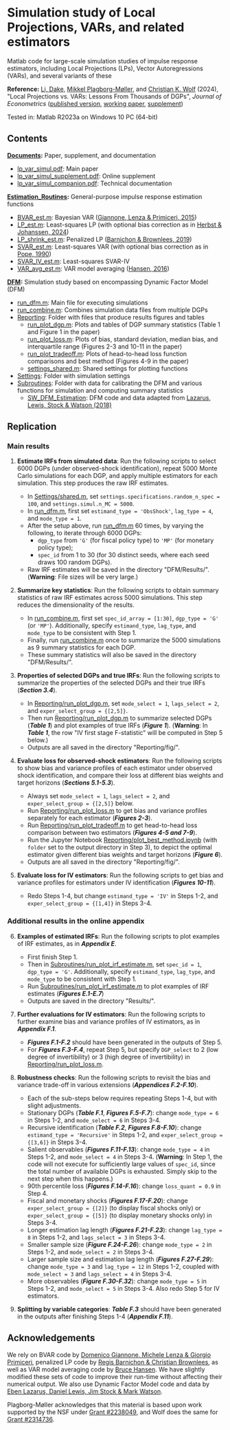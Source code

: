 # Simulation study of Local Projections, VARs, and related estimators

Matlab code for large-scale simulation studies of impulse response estimators, including Local Projections (LPs), Vector Autoregressions (VARs), and several variants of these

**Reference:**
[Li, Dake](https://github.com/dake-li), [Mikkel Plagborg-Møller](https://www.mikkelpm.com), and [Christian K. Wolf](https://www.christiankwolf.com/) (2024), "Local Projections vs. VARs: Lessons From Thousands of DGPs", *Journal of Econometrics* ([published version](https://doi.org/10.1016/j.jeconom.2024.105722), [working paper](Documents/lp_var_simul.pdf), [supplement](Documents/lp_var_simul_supplement.pdf))

Tested in: Matlab R2023a on Windows 10 PC (64-bit)

## Contents

**[Documents](Documents):** Paper, supplement, and documentation
- [lp_var_simul.pdf](Documents/lp_var_simul.pdf): Main paper
- [lp_var_simul_supplement.pdf](Documents/lp_var_simul_supplement.pdf): Online supplement
- [lp_var_simul_companion.pdf](Documents/lp_var_simul_companion.pdf): Technical documentation

**[Estimation_Routines](Estimation_Routines):** General-purpose impulse response estimation functions
- [BVAR_est.m](Estimation_Routines/BVAR_est.m): Bayesian VAR ([Giannone, Lenza & Primiceri, 2015](https://doi.org/10.1162/REST_a_00483))
- [LP_est.m](Estimation_Routines/LP_est.m): Least-squares LP (with optional bias correction as in [Herbst & Johanssen, 2024](https://doi.org/10.1016/j.jeconom.2024.105655))
- [LP_shrink_est.m](Estimation_Routines/LP_shrink_est.m): Penalized LP ([Barnichon & Brownlees, 2019](https://doi.org/10.1162/rest_a_00778))
- [SVAR_est.m](Estimation_Routines/SVAR_est.m): Least-squares VAR (with optional bias correction as in [Pope, 1990](https://doi.org/10.1111/j.1467-9892.1990.tb00056.x))
- [SVAR_IV_est.m](Estimation_Routines/SVAR_IV_est.m): Least-squares SVAR-IV
- [VAR_avg_est.m](Estimation_Routines/VAR_avg_est.m): VAR model averaging ([Hansen, 2016](https://www.ssc.wisc.edu/~bhansen/papers/var.html))

**[DFM](DFM):** Simulation study based on encompassing Dynamic Factor Model (DFM)
- [run_dfm.m](DFM/run_dfm.m): Main file for executing simulations
- [run_combine.m](DFM/run_combine.m): Combines simulation data files from multiple DGPs
- [Reporting](DFM/Reporting): Folder with files that produce results figures and tables
  - [run_plot_dgp.m](DFM/Reporting/run_plot_dgp.m): Plots and tables of DGP summary statistics (Table 1 and Figure 1 in the paper)
  - [run_plot_loss.m](DFM/Reporting/run_plot_loss.m): Plots of bias, standard deviation, median bias, and interquartile range (Figures 2-3 and 10-11 in the paper)
  - [run_plot_tradeoff.m](DFM/Reporting/run_plot_tradeoff.m): Plots of head-to-head loss function comparisons and best method (Figures 4-9 in the paper)
  - [settings_shared.m](DFM/Reporting/settings_shared.m): Shared settings for plotting functions
- [Settings](DFM/Settings): Folder with simulation settings
- [Subroutines](DFM/Subroutines): Folder with data for calibrating the DFM and various functions for simulation and computing summary statistics
  - [SW_DFM_Estimation](DFM/Subroutines/SW_DFM_Estimation): DFM code and data adapted from [Lazarus, Lewis, Stock & Watson (2018)](https://doi.org/10.1080/07350015.2018.1506926)

## Replication

### Main results

1. **Estimate IRFs from simulated data**: Run the following scripts to select 6000 DGPs (under observed-shock identification), repeat 5000 Monte Carlo simulations for each DGP, and apply multiple estimators for each simulation. This step produces the raw IRF estimates.

    - In [Settings/shared.m](DFM/Settings/shared.m), set ``settings.specifications.random_n_spec = 100``, and ``settings.simul.n_MC = 5000``.
    - In [run_dfm.m](DFM/run_dfm.m), first set ``estimand_type = 'ObsShock'``, ``lag_type = 4``, and ``mode_type = 1``.
    - After the setup above, run [run_dfm.m](DFM/run_dfm.m) 60 times, by varying the following, to iterate through 6000 DGPs:
      - ``dgp_type`` from ``'G'`` (for fiscal policy type) to ``'MP'`` (for monetary policy type);
      - ``spec_id`` from 1 to 30 (for 30 distinct seeds, where each seed draws 100 random DGPs).
    - Raw IRF estimates will be saved in the directory "DFM/Results/". (**Warning**: File sizes will be very large.)

2. **Summarize key statistics**: Run the following scripts to obtain summary statistics of raw IRF estimates across 5000 simulations. This step reduces the dimensionality of the results.

    - In [run_combine.m](DFM/run_combine.m), first set ``spec_id_array = [1:30]``, ``dgp_type = 'G'`` (or ``'MP'``). Additionally, specify ``estimand_type``, ``lag_type``, and ``mode_type`` to be consistent with Step 1.
    - Finally, run [run_combine.m](DFM/run_combine.m) once to summarize the 5000 simulations as 9 summary statistics for each DGP.
    - These summary statistics will also be saved in the directory "DFM/Results/".

3. **Properties of selected DGPs and true IRFs**: Run the following scripts to summarize the properties of the selected DGPs and their true IRFs (***Section 3.4***).

    - In [Reporting/run_plot_dgp.m](DFM/Reporting/run_plot_dgp.m), set ``mode_select = 1``, ``lags_select = 2``, and ``exper_select_group = {[2,5]}``.
    - Then run [Reporting/run_plot_dgp.m](DFM/Reporting/run_plot_dgp.m) to summarize selected DGPs (***Table 1***) and plot examples of true IRFs (***Figure 1***). (**Warning**: In ***Table 1***, the row "IV first stage F-statistic" will be computed in Step 5 below.)
    - Outputs are all saved in the directory "Reporting/fig/".

4. **Evaluate loss for observed-shock estimators**: Run the following scripts to show bias and variance profiles of each estimator under observed shock identification, and compare their loss at different bias weights and target horizons (***Sections 5.1-5.3***).

    - Always set ``mode_select = 1``, ``lags_select = 2``, and ``exper_select_group = {[2,5]}`` below.
    - Run [Reporting/run_plot_loss.m](DFM/Reporting/run_plot_loss.m) to get bias and variance profiles separately for each estimator (***Figures 2-3***).
    - Run [Reporting/run_plot_tradeoff.m](DFM/Reporting/run_plot_tradeoff.m) to get head-to-head loss comparison between two estimators (***Figures 4-5 and 7-9***).
    - Run the Jupyter Notebook [Reporting/plot_best_method.ipynb](DFM/Reporting/plot_best_method.ipynb) (with ``folder`` set to the output directory in Step 3), to depict the optimal estimator given different bias weights and target horizons (***Figure 6***).
    - Outputs are all saved in the directory "Reporting/fig/".

5. **Evaluate loss for IV estimators**: Run the following scripts to get bias and variance profiles for estimators under IV identification (***Figures 10-11***).

    - Redo Steps 1-4, but change ``estimand_type = 'IV'`` in Steps 1-2, and ``exper_select_group = {[1,4]}`` in Steps 3-4.

### Additional results in the online appendix

6. **Examples of estimated IRFs**: Run the following scripts to plot examples of IRF estimates, as in ***Appendix E***.

    - First finish Step 1.
    - Then in [Subroutines/run_plot_irf_estimate.m](DFM/Subroutines/run_plot_irf_estimate.m), set ``spec_id = 1``, ``dgp_type = 'G'``. Additionally, specify ``estimand_type``, ``lag_type``, and ``mode_type`` to be consistent with Step 1.
    - Run [Subroutines/run_plot_irf_estimate.m](DFM/Subroutines/run_plot_irf_estimate.m) to plot examples of IRF estimates (***Figures E.1-E.7***)
    - Outputs are saved in the directory "Results/".

7. **Further evaluations for IV estimators**: Run the following scripts to further examine bias and variance profiles of IV estimators, as in ***Appendix F.1***.

    - ***Figures F.1-F.2*** should have been generated in the outputs of Step 5.
    - For ***Figures F.3-F.4***, repeat Step 5, but specify ``DGP_select`` to 2 (low degree of invertibility) or 3 (high degree of invertibility) in [Reporting/run_plot_loss.m](DFM/Reporting/run_plot_loss.m).

8. **Robustness checks**: Run the following scripts to revisit the bias and variance trade-off in various extensions (***Appendices F.2-F.10***).

    - Each of the sub-steps below requires repeating Steps 1-4, but with slight adjustments.
    - Stationary DGPs (***Table F.1***, ***Figures F.5-F.7***): change ``mode_type = 6`` in Steps 1-2, and ``mode_select = 6`` in Steps 3-4.
    - Recursive identification (***Table F.2***, ***Figures F.8-F.10***): change ``estimand_type = 'Recursive'`` in Steps 1-2, and ``exper_select_group = {[3,6]}`` in Steps 3-4.
    - Salient observables (***Figures F.11-F.13***): change ``mode_type = 4`` in Steps 1-2, and ``mode_select = 4`` in Steps 3-4. (**Warning**: In Step 1, the code will not execute for sufficiently large values of ``spec_id``, since the total number of available DGPs is exhausted. Simply skip to the next step when this happens.)
    - 90th percentile loss (***Figures F.14-F.16***): change ``loss_quant = 0.9`` in Step 4.
    - Fiscal and monetary shocks (***Figures F.17-F.20***): change ``exper_select_group = {[2]}`` (to display fiscal shocks only) or ``exper_select_group = {[5]}`` (to display monetary shocks only) in Steps 3-4.
    - Longer estimation lag length (***Figures F.21-F.23***): change ``lag_type = 8`` in Steps 1-2, and ``lags_select = 3`` in Steps 3-4.
    - Smaller sample size (***Figure F.24-F.26***): change ``mode_type = 2`` in Steps 1-2, and ``mode_select = 2`` in Steps 3-4.
    - Larger sample size and estimation lag length (***Figures F.27-F.29***): change ``mode_type = 3`` and ``lag_type = 12`` in Steps 1-2, coupled with ``mode_select = 3`` and ``lags_select = 4`` in Steps 3-4.
    - More observables (***Figure F.30-F.32***): change ``mode_type = 5`` in Steps 1-2, and ``mode_select = 5`` in Steps 3-4. Also redo Step 5 for IV estimators.

9. **Splitting by variable categories**: ***Table F.3*** should have been generated in the outputs after finishing Steps 1-4 (***Appendix F.11***).

## Acknowledgements

We rely on BVAR code by [Domenico Giannone, Michele Lenza & Giorgio Primiceri](http://faculty.wcas.northwestern.edu/gep575/GLPreplicationWeb.zip), penalized LP code by [Regis Barnichon & Christian Brownlees](https://drive.google.com/drive/folders/1Fjzw-U3hjIl467KXywRqeQod2jdHOmDo?usp=sharing), as well as VAR model averaging code by [Bruce Hansen](https://www.ssc.wisc.edu/~bhansen/progs/var.html). We have slightly modified these sets of code to improve their run-time without affecting their numerical output. We also use Dynamic Factor Model code and data by [Eben Lazarus, Daniel Lewis, Jim Stock & Mark Watson](http://www.princeton.edu/~mwatson/ddisk/LLSW_ReplicationFiles_071418.zip).

Plagborg-Møller acknowledges that this material is based upon work supported by the NSF under [Grant #2238049](https://www.nsf.gov/awardsearch/showAward?AWD_ID=2238049), and Wolf does the same for [Grant #2314736](https://www.nsf.gov/awardsearch/showAward?AWD_ID=2314736).
